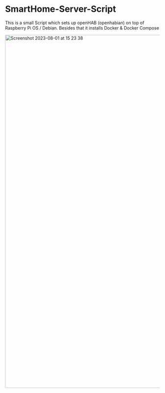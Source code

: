 # SmartHome-Server-Script
This is a small Script which sets up openHAB (openhabian) on top of Raspberry Pi OS / Debian. Besides that it installs Docker &amp; Docker Compose

<img width="1147" alt="Screenshot 2023-08-01 at 15 23 38" src="https://github.com/BangerTech/SmartHome-Server-Script/assets/73241309/001c8479-7f5e-405f-97cd-e09529ee1f8f">

